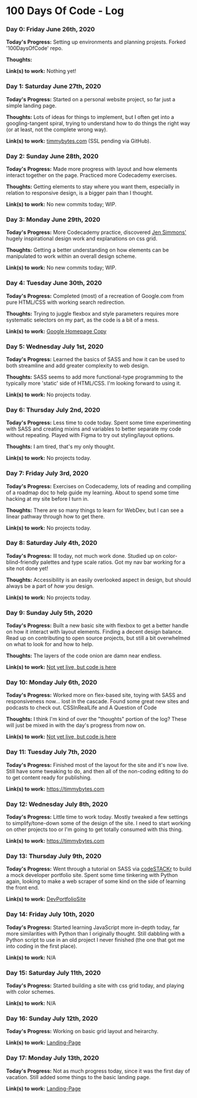 # 100 Days Of Code - Log

### Day 0: Friday June 26th, 2020

**Today's Progress:** Setting up environments and planning projests. Forked '100DaysOfCode' repo.

**Thoughts:**

**Link(s) to work:**
Nothing yet!

### Day 1: Saturday June 27th, 2020

**Today's Progress:** Started on a personal website project, so far just a simple landing page.

**Thoughts:** Lots of ideas for things to implement, but I often
get into a googling-tangent spiral, trying to understand how to do
things the right way (or at least, not the complete wrong way).

**Link(s) to work:** [timmybytes.com](timmybytes.com) (SSL pending via GitHub).


### Day 2: Sunday June 28th, 2020

**Today's Progress:** Made more progress with layout and how elements interact together on the page. Practiced more Codecademy exercises.

**Thoughts:** Getting elements to stay where you want them, especially in relation to responsive design, is a bigger pain than I thought.

**Link(s) to work:** No new commits today; WIP.


### Day 3: Monday June 29th, 2020

**Today's Progress:** More Codecademy practice, discovered [Jen Simmons'](https://labs.jensimmons.com/) hugely inspirational design work and explanations on css grid.

**Thoughts:** Getting a better understanding on how elements can be manipulated to work within an overall design scheme.

**Link(s) to work:** No new commits today; WIP.


### Day 4: Tuesday June 30th, 2020

**Today's Progress:** Completed (most) of a recreation of Google.com from pure HTML/CSS with working search redirection.

**Thoughts:** Trying to juggle flexbox and style parameters requires more systematic selectors on my part, as the code is a bit of a mess.

**Link(s) to work:** [Google Homepage Copy](https://github.com/timmybytes/WebDevPractice/tree/master/Google_Homepage_Copy)


### Day 5: Wednesday July 1st, 2020

**Today's Progress:** Learned the basics of SASS and how it can be used to both streamline and add greater complexity to web design.

**Thoughts:** SASS seems to add more functional-type programming to the typically more 'static' side of HTML/CSS. I'm looking forward to using it.

**Link(s) to work:** No projects today.


### Day 6: Thursday July 2nd, 2020

**Today's Progress:** Less time to code today. Spent some time experimenting with SASS and creating mixins and variables to better separate my code without repeating. Played with Figma to try out styling/layout options.

**Thoughts:** I am tired, that's my only thought.

**Link(s) to work:** No projects today.


### Day 7: Friday July 3rd, 2020

**Today's Progress:** Exercises on Codecademy, lots of reading and compiling of a roadmap doc to help guide my learning. About to spend some time hacking at my site before I turn in.

**Thoughts:** There are so many things to learn for WebDev, but I can see a linear pathway through how to get there.

**Link(s) to work:** No projects today.


### Day 8: Saturday July 4th, 2020

**Today's Progress:** Ill today, not much work done. Studied up on color-blind-friendly palettes and type scale ratios. Got my nav bar working for a site not done yet!

**Thoughts:** Accessibility is an easily overlooked aspect in design, but should always be a part of *how* you design.

**Link(s) to work:** No projects today.


### Day 9: Sunday July 5th, 2020

**Today's Progress:** Built a new basic site with flexbox to get a better handle on how it interact with layout elements. Finding a decent design balance. Read up on contributing to open source projects, but still a bit overwhelmed on what to look for and how to help.

**Thoughts:** The layers of the code onion are damn near endless.

**Link(s) to work:** [Not yet live, but code is here](https://github.com/timmybytes/WebDevPractice/tree/master/flexbox_test)


### Day 10: Monday July 6th, 2020

**Today's Progress:** Worked more on flex-based site, toying with SASS and responsiveness now... lost in the cascade. Found some great new sites and podcasts to check out. CSSInRealLife and A Question of Code

**Thoughts:** I think I'm kind of over the "thoughts" portion of the log? These will just be mixed in with the day's progress from now on.

**Link(s) to work:** [Not yet live, but code is here](https://github.com/timmybytes/WebDevPractice/tree/master/flexbox_test)


### Day 11: Tuesday July 7th, 2020

**Today's Progress:** Finished most of the layout for the site and it's now live. Still have some tweaking to do, and then all of the non-coding editing to do to get content ready for publishing.

**Link(s) to work:** https://timmybytes.com


### Day 12: Wednesday July 8th, 2020

**Today's Progress:** Little time to work today. Mostly tweaked a few settings to simplify/tone-down some of the design of the site. I need to start working on other projects too or I'm going to get totally consumed with this thing.

**Link(s) to work:** https://timmybytes.com


### Day 13: Thursday July 9th, 2020

**Today's Progress:** Went through a tutorial on SASS via [codeSTACKr](https://www.youtube.com/watch?v=_a5j7KoflTs) to build a mock developer portfolio site. Spent some time tinkering with Python again, looking to make a web scraper of some kind on the side of learning the front end.

**Link(s) to work:** [DevPortfolioSite](https://github.com/timmybytes/WebDevPractice/tree/master/DevProfileSite)


### Day 14: Friday July 10th, 2020

**Today's Progress:** Started learning JavaScript more in-depth today, far more similarities with Python than I originally thought. Still dabbling with a Python script to use in an old project I never finished (the one that got me into coding in the first place).

**Link(s) to work:** N/A


### Day 15: Saturday July 11th, 2020

**Today's Progress:** Started building a site with css grid today, and playing with color schemes.

**Link(s) to work:** N/A


### Day 16: Sunday July 12th, 2020

**Today's Progress:** Working on basic grid layout and heirarchy.

**Link(s) to work:** [Landing-Page](https://github.com/timmybytes/WebDevPractice/tree/master/Landing-Page)


### Day 17: Monday July 13th, 2020

**Today's Progress:** Not as much progress today, since it was the first day of vacation. Still added some things to the basic landing page. 

**Link(s) to work:** [Landing-Page](https://github.com/timmybytes/WebDevPractice/tree/master/Landing-Page)
